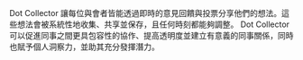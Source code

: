 Dot Collector 讓每位與會者皆能透過即時的意見回饋與投票分享他們的想法。這些想法會被系統性地收集、共享並保存，且任何時刻都能夠調整。 Dot Collector 可以促進同事之間更具包容性的協作、提高透明度並建立有意義的同事關係，同時也賦予個人洞察力，並助其充分發揮潛力。